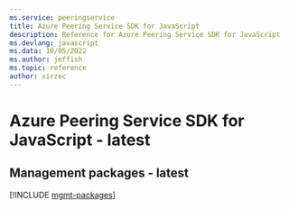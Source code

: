 ```yaml
---
ms.service: peeringservice
title: Azure Peering Service SDK for JavaScript
description: Reference for Azure Peering Service SDK for JavaScript
ms.devlang: javascript
ms.data: 10/05/2022
ms.author: jeffish
ms.topic: reference
author: xirzec
---
```

# Azure Peering Service SDK for JavaScript - latest

## Management packages - latest
[!INCLUDE [mgmt-packages](peering-service-mgmt-index.md)]
